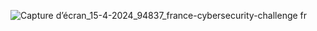 
![Capture d’écran_15-4-2024_94837_france-cybersecurity-challenge fr](https://github.com/bgaro/WriteUps/assets/47636025/8ac6cf33-a5e2-4d71-ae66-9f13f24d488c)
